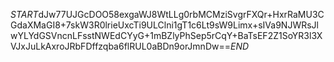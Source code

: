 $START$dJw77UJGcDOO58exgaWJ8WtLLg0rbMCMziSvgrFXQr+HxrRaMU3CGdaXMaGI8+7skW3R0lrieUxcTi9ULClni1gT1c6Lt9sW9Limx+sIVa9NJWRsJlwYLYdGSVncnLFsstNWEdCYyG+1mBZlyPhSep5rCqY+BaTsEF2Z1SoYR3l3XVJxJuLkAxroJRbFDffzqba6flRUL0aBDn9orJmnDw==$END$